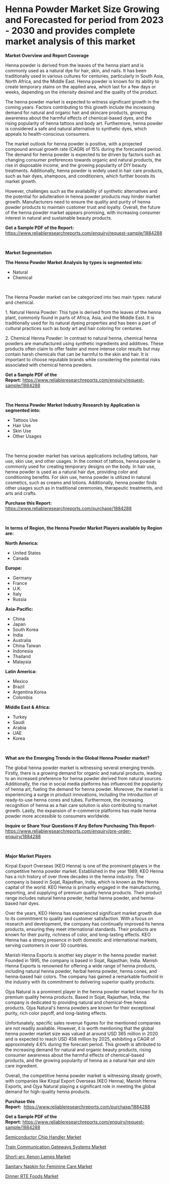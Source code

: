<p><h1>Henna Powder Market Size Growing and Forecasted for period from 2023 - 2030 and provides complete market analysis of this market</h1></p><p><strong>Market Overview and Report Coverage</strong></p>
<p><p>Henna powder is derived from the leaves of the henna plant and is commonly used as a natural dye for hair, skin, and nails. It has been traditionally used in various cultures for centuries, particularly in South Asia, North Africa, and the Middle East. Henna powder is known for its ability to create temporary stains on the applied area, which last for a few days or weeks, depending on the intensity desired and the quality of the product.</p><p>The henna powder market is expected to witness significant growth in the coming years. Factors contributing to this growth include the increasing demand for natural and organic hair and skincare products, growing awareness about the harmful effects of chemical-based dyes, and the rising popularity of henna tattoos and body art. Furthermore, henna powder is considered a safe and natural alternative to synthetic dyes, which appeals to health-conscious consumers.</p><p>The market outlook for henna powder is positive, with a projected compound annual growth rate (CAGR) of 15% during the forecasted period. The demand for henna powder is expected to be driven by factors such as changing consumer preferences towards organic and natural products, the rise in disposable income, and the growing popularity of DIY beauty treatments. Additionally, henna powder is widely used in hair care products, such as hair dyes, shampoos, and conditioners, which further boosts its market growth.</p><p>However, challenges such as the availability of synthetic alternatives and the potential for adulteration in henna powder products may hinder market growth. Manufacturers need to ensure the quality and purity of henna powder products to maintain customer trust and loyalty. Overall, the future of the henna powder market appears promising, with increasing consumer interest in natural and sustainable beauty products.</p></p>
<p><strong>Get a Sample PDF of the Report:</strong> <a href="https://www.reliableresearchreports.com/enquiry/request-sample/1884288">https://www.reliableresearchreports.com/enquiry/request-sample/1884288</a></p>
<p>&nbsp;</p>
<p><strong>Market Segmentation</strong></p>
<p><strong>The Henna Powder Market Analysis by types is segmented into:</strong></p>
<p><ul><li>Natural</li><li>Chemical</li></ul></p>
<p>&nbsp;</p>
<p><p>The Henna Powder market can be categorized into two main types: natural and chemical. </p><p>1. Natural Henna Powder: This type is derived from the leaves of the henna plant, commonly found in parts of Africa, Asia, and the Middle East. It is traditionally used for its natural dyeing properties and has been a part of cultural practices such as body art and hair coloring for centuries.</p><p>2. Chemical Henna Powder: In contrast to natural henna, chemical henna powders are manufactured using synthetic ingredients and additives. These products often claim to offer faster and more intense color results but may contain harsh chemicals that can be harmful to the skin and hair. It is important to choose reputable brands while considering the potential risks associated with chemical henna powders.</p></p>
<p><strong>Get a Sample PDF of the Report:</strong>&nbsp;<a href="https://www.reliableresearchreports.com/enquiry/request-sample/1884288">https://www.reliableresearchreports.com/enquiry/request-sample/1884288</a></p>
<p>&nbsp;</p>
<p><strong>The Henna Powder Market Industry Research by Application is segmented into:</strong></p>
<p><ul><li>Tattoos Use</li><li>Hair Use</li><li>Skin Use</li><li>Other Usages</li></ul></p>
<p>&nbsp;</p>
<p><p>The henna powder market has various applications including tattoos, hair use, skin use, and other usages. In the context of tattoos, henna powder is commonly used for creating temporary designs on the body. In hair use, henna powder is used as a natural hair dye, providing color and conditioning benefits. For skin use, henna powder is utilized in natural cosmetics, such as creams and lotions. Additionally, henna powder finds other usages such as in traditional ceremonies, therapeutic treatments, and arts and crafts.</p></p>
<p><strong>Purchase this Report:</strong>&nbsp; <a href="https://www.reliableresearchreports.com/purchase/1884288">https://www.reliableresearchreports.com/purchase/1884288</a></p>
<p>&nbsp;</p>
<p><strong>In terms of Region, the Henna Powder Market Players available by Region are:</strong></p>
<p>
    <p> <strong> North America: </strong>
        <ul>
            <li>United States</li>
            <li>Canada</li>
        </ul>
        </p> 
    <p> <strong> Europe: </strong>
        <ul>
            <li>Germany</li>
            <li>France</li>
            <li>U.K.</li>
            <li>Italy</li>
            <li>Russia</li>
        </ul>
        </p> 
    <p> <strong> Asia-Pacific: </strong>
        <ul>
            <li>China</li>
            <li>Japan</li>
            <li>South Korea</li>
            <li>India</li>
            <li>Australia</li>
            <li>China Taiwan</li>
            <li>Indonesia</li>
            <li>Thailand</li>
            <li>Malaysia</li>
        </ul>
        </p> 
    <p> <strong> Latin America: </strong>
        <ul>
            <li>Mexico</li>
            <li>Brazil</li>
            <li>Argentina Korea</li>
            <li>Colombia</li>
        </ul>
        </p> 
    <p> <strong> Middle East & Africa: </strong>
        <ul>
            <li>Turkey</li>
            <li>Saudi</li>
            <li>Arabia</li>
            <li>UAE</li>
            <li>Korea</li>
        </ul>
    </p>
    </p>
<p>&nbsp;</p>
<p><strong>What are the Emerging Trends in the Global Henna Powder market?</strong></p>
<p><p>The global henna powder market is witnessing several emerging trends. Firstly, there is a growing demand for organic and natural products, leading to an increased preference for henna powder derived from natural sources. Additionally, the rise in social media platforms has influenced the popularity of henna art, fueling the demand for henna powder. Moreover, the market is experiencing a surge in product innovations, including the introduction of ready-to-use henna cones and tubes. Furthermore, the increasing recognition of henna as a hair care solution is also contributing to market growth. Lastly, the expansion of e-commerce platforms has made henna powder more accessible to consumers worldwide.</p></p>
<p><strong>Inquire or Share Your Questions If Any Before Purchasing This Report</strong>- <a href="https://www.reliableresearchreports.com/enquiry/pre-order-enquiry/1884288">https://www.reliableresearchreports.com/enquiry/pre-order-enquiry/1884288</a></p>
<p>&nbsp;</p>
<p><strong>Major Market Players</strong></p>
<p><p>Kirpal Export Overseas (KEO Henna) is one of the prominent players in the competitive henna powder market. Established in the year 1989, KEO Henna has a rich history of over three decades in the henna industry. The company is based in Sojat, Rajasthan, India, which is known as the Henna capital of the world. KEO Henna is primarily engaged in the manufacturing, exporting, and supplying of premium quality henna products. Their product range includes natural henna powder, herbal henna powder, and henna-based hair dyes.</p><p>Over the years, KEO Henna has experienced significant market growth due to its commitment to quality and customer satisfaction. With a focus on research and development, the company has continually improved its henna products, ensuring they meet international standards. Their products are known for their purity, richness of color, and long-lasting effects. KEO Henna has a strong presence in both domestic and international markets, serving customers in over 50 countries.</p><p>Manish Henna Exports is another key player in the henna powder market. Founded in 1995, the company is based in Sojat, Rajasthan, India. Manish Henna Exports is renowned for offering a wide range of henna products, including natural henna powder, herbal henna powder, henna cones, and henna-based hair colors. The company has gained a remarkable foothold in the industry with its commitment to delivering superior quality products.</p><p>Ojya Natural is a prominent player in the henna powder market known for its premium quality henna products. Based in Sojat, Rajasthan, India, the company is dedicated to providing natural and chemical-free henna products. Ojya Natural's henna powders are known for their exceptional purity, rich color payoff, and long-lasting effects.</p><p>Unfortunately, specific sales revenue figures for the mentioned companies are not readily available. However, it is worth mentioning that the global henna powder market size was valued at around USD 365 million in 2020 and is expected to reach USD 458 million by 2025, exhibiting a CAGR of approximately 4.6% during the forecast period. This growth is attributed to the increasing demand for natural and organic beauty products, rising consumer awareness about the harmful effects of chemical-based products, and the growing popularity of henna as a natural hair and skin care ingredient.</p><p>Overall, the competitive henna powder market is witnessing steady growth, with companies like Kirpal Export Overseas (KEO Henna), Manish Henna Exports, and Ojya Natural playing a significant role in meeting the global demand for high-quality henna products.</p></p>
<p><strong>Purchase this Report:</strong>&nbsp;&nbsp;<a href="https://www.reliableresearchreports.com/purchase/1884288">https://www.reliableresearchreports.com/purchase/1884288</a></p>
<p></p>
<p><strong>Get a Sample PDF of the Report:</strong>&nbsp;<a href="https://www.reliableresearchreports.com/enquiry/request-sample/1884288">https://www.reliableresearchreports.com/enquiry/request-sample/1884288</a></p>
<p><p><a href="https://medium.com/@gabriellemcgrath66/semiconductor-chip-handler-market-furnishes-information-on-market-share-market-trends-and-market-7a4bf9f6effa">Semiconductor Chip Handler Market</a></p><p><a href="https://medium.com/@darbyledner/train-communication-gateways-systems-market-size-and-market-trends-complete-industry-overview-d0bb9faca25b">Train Communication Gateways Systems Market</a></p><p><a href="https://medium.com/@carolclarkson766/short-arc-xenon-lamps-market-share-evolution-and-market-growth-trends-2023-2030-0cb89a6019ba">Short-arc Xenon Lamps Market</a></p><p><a href="https://medium.com/@colinom786578/sanitary-napkin-for-feminine-care-market-furnishes-information-on-market-share-market-trends-and-f362045e8b61">Sanitary Napkin for Feminine Care Market</a></p><p><a href="https://medium.com/@akshatreportprime/dinner-rte-foods-market-exploring-market-share-market-trends-and-future-growth-02a651b242e7">Dinner RTE Foods Market</a></p></p>